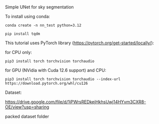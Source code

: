 Simple UNet for sky segmentation

To install using conda:

`conda create -n nn_test python=3.12`

`pip install tqdm`

This tutorial uses PyTorch library (https://pytorch.org/get-started/locally/):

for CPU only:

`pip3 install torch torchvision torchaudio`

for GPU (NVidia with Cuda 12.6 support) and CPU:

`pip3 install torch torchvision torchaudio --index-url https://download.pytorch.org/whl/cu126`


Dataset:

https://drive.google.com/file/d/1jPWrsREDkejHkhsUwj14HYvm3CXR8-OE/view?usp=sharing

packed dataset folder